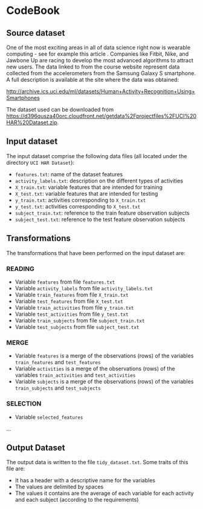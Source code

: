 # CodeBook

## Source dataset

One of the most exciting areas in all of data science right now is wearable computing - see for example this article . Companies like Fitbit, Nike, and Jawbone Up are racing to develop the most advanced algorithms to attract new users. The data linked to from the course website represent data collected from the accelerometers from the Samsung Galaxy S smartphone. A full description is available at the site where the data was obtained:

<http://archive.ics.uci.edu/ml/datasets/Human+Activity+Recognition+Using+Smartphones>

The dataset used can be downloaded from <https://d396qusza40orc.cloudfront.net/getdata%2Fprojectfiles%2FUCI%20HAR%20Dataset.zip>. 

## Input dataset

The input dataset comprise the following data files (all located under the directory `UCI HAR Dataset`):

- `features.txt`: name of the dataset features
- `activity_labels.txt`: description on the different types of activities
- `X_train.txt`: variable features that are intended for training
- `X_test.txt`: variable features that are intended for testing
- `y_train.txt`: activities corresponding to `X_train.txt`
- `y_test.txt`: activities corresponding to `X_test.txt`
- `subject_train.txt`:  reference to the train feature observation subjects
- `subject_test.txt`: reference to the test feature observation subjects 


## Transformations

The transformations that have been performed on the input dataset are:

### READING 

- Variable `features` from file `features.txt` 
- Variable `activity_labels` from file `activity_labels.txt` 
- Variable `train_features` from file `X_train.txt`
- Variable `test_features` from file `X_test.txt`
- Variable `train_activities` from file `y_train.txt`
- Variable `test_activities` from file `y_test.txt`
- Variable `train_subjects` from file `subject_train.txt`
- Variable `test_subjects` from file `subject_test.txt`

### MERGE

- Variable `features` is a merge of the observations (rows) of the variables `train_features` and `test_features`
- Variable `activities` is a merge of the observations (rows) of the variables `train_activities` and `test_activities`
- Variable `subjects` is a merge of the observations (rows) of the variables `train_subjects` and `test_subjects` 

### SELECTION

- Variable `selected_features`

...

## Output Dataset

The output data is written to the file `tidy_dataset.txt`. Some traits of this file are:

- It has a header with a descriptive name for the variables
- The values are delimited by spaces 
- The values it contains are the average of each variable for each activity and each subject (according to the requirements)
